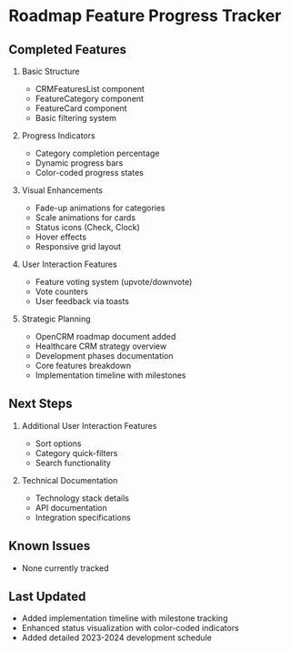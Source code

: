 
# Roadmap Feature Progress Tracker

## Completed Features
1. Basic Structure
   - CRMFeaturesList component
   - FeatureCategory component
   - FeatureCard component
   - Basic filtering system

2. Progress Indicators
   - Category completion percentage
   - Dynamic progress bars
   - Color-coded progress states

3. Visual Enhancements
   - Fade-up animations for categories
   - Scale animations for cards
   - Status icons (Check, Clock)
   - Hover effects
   - Responsive grid layout

4. User Interaction Features
   - Feature voting system (upvote/downvote)
   - Vote counters
   - User feedback via toasts

5. Strategic Planning
   - OpenCRM roadmap document added
   - Healthcare CRM strategy overview
   - Development phases documentation
   - Core features breakdown
   - Implementation timeline with milestones

## Next Steps
1. Additional User Interaction Features
   - Sort options
   - Category quick-filters
   - Search functionality

2. Technical Documentation
   - Technology stack details
   - API documentation
   - Integration specifications

## Known Issues
- None currently tracked

## Last Updated
- Added implementation timeline with milestone tracking
- Enhanced status visualization with color-coded indicators
- Added detailed 2023-2024 development schedule
